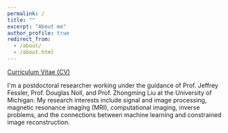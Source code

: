 ```yaml
---
permalink: /
title: ""
excerpt: "About me"
author_profile: true
redirect_from: 
  - /about/
  - /about.html
---
```


[Curriculum Vitae (CV)](https://ralobos.github.io/files/CV_RLOBOS_2023.pdf)

I'm a postdoctoral researcher working under the guidance of Prof. Jeffrey Fessler, Prof. Douglas Noll, and Prof. Zhongming Liu at the University of Michigan. My research interests include signal and image processing, magnetic resonance imaging (MRI), computational imaging, inverse problems, and the connections between machine learning and constrained image reconstruction.
